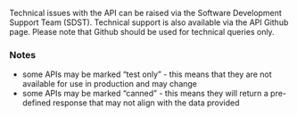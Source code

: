 Technical issues with the API can be raised via the Software Development Support Team (SDST). Technical support is also available via the API Github page. Please note that Github should be used for technical queries only.

### Notes ###
* some APIs may be marked “test only” - this means that they are not available for use in production and may change
* some APIs may be marked “canned” - this means they will return a pre-defined response that may not align with the data provided